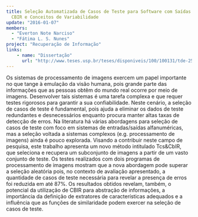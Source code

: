 ```yaml
---
title: Seleção Automatizada de Casos de Teste para Software com Saídas Gráficas Utilizando
  CBIR e Conceitos de Variabilidade
update: "2016-01-07"
members:
  - "Everton Note Narciso"
  - "Fátima L. S. Nunes"
project: "Recuperação de Informação"
links:
    - name: "Dissertação"
      url: "http://www.teses.usp.br/teses/disponiveis/100/100131/tde-25112014-160734/pt-br.php"
---
```


Os sistemas de processamento de imagens exercem um papel importante no que tange à emulação da visão humana, pois grande parte das informações que as pessoas obtêm do mundo real ocorre por meio de imagens. Desenvolver tais sistemas é uma tarefa complexa e que requer testes rigorosos para garantir a sua confiabilidade. Neste cenário, a seleção de casos de teste é fundamental, pois ajuda a eliminar os dados de teste redundantes e desnecessários enquanto procura manter altas taxas de detecção de erros. Na literatura há várias abordagens para seleção de casos de teste com foco em sistemas de entradas/saídas alfanuméricas, mas a seleção voltada a sistemas complexos (e.g. processamento de imagens) ainda é pouco explorada. Visando a contribuir neste campo de pesquisa, este trabalho apresenta um novo método intitulado Tcs&CbIR, que seleciona e recupera um subconjunto de imagens a partir de um vasto conjunto de teste. Os testes realizados com dois programas de processamento de imagens mostram que a nova abordagem pode superar a seleção aleatória pois, no contexto de avaliação apresentado, a quantidade de casos de teste necessária para revelar a presença de erros foi reduzida em até 87%. Os resultados obtidos revelam, também, o potencial da utilização de CBIR para abstração de informações, a importância da definição de extratores de características adequados e a influência que as funções de similaridade podem exercer na seleção de casos de teste.
